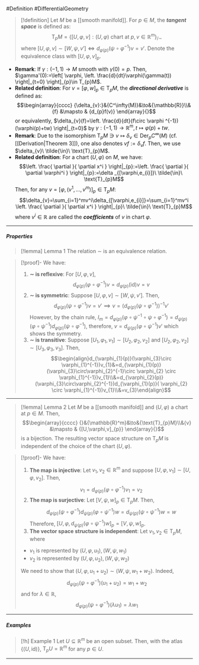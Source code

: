 #Definition #DifferentialGeometry 

> [!definition]
> Let $M$ be a [[smooth manifold]]. For $p\in M$, the ***tangent space*** is defined as: $$\text{T}_{p}M=\{ [U,\varphi,v]:(U,\varphi) \text{ chart at }p, v\in \mathbb{R}^m \}_{/\sim}$$where $[U,\varphi ,v]\sim[W,\psi,v']\iff d_{\varphi(p)}(\psi \circ\varphi ^{-1})v=v'$. Denote the equivalence class with $[U,\varphi,v]_{p}$. 


- **Remark**: If $\gamma:(-1,1)\to M$ smooth with $\gamma(0)=p$. Then, $\gamma'(0):=\left[ \varphi, \left. \frac{d}{dt}\varphi(\gamma(t)) \right|_{t=0} \right]_{p}\in T_{p}M$.
- **Related definition**: For $v=[\varphi,w]_{p}\in \text{T}_{p}M$, the ***directional derivative***  is defined as: $$\begin{array}{cccc} {\delta_{v}:}&{C^\infty(M)}&\to&{\mathbb{R}}\\&{f} &\mapsto & {d_{p}f(v)} \end{array}{}$$ or equivalently, $\delta_{v}(f)=\left. \frac{d}{dt}(f\circ \varphi ^{-1})(\varphi(p)+tw) \right|_{t=0}$ by $\gamma:(-1,1)\to \mathbb{R}^m,t\mapsto \varphi(p)+tw$. 
- **Remark**: Due to the isomorphism $\text{T}_{p}M\ni v\mapsto \delta_{v}\in \text{Der}_{p}C^\infty(M)$ (cf. [[Derivation|Theorem 3]]), one also denotes $vf:=\delta_{v}f$. Then, we use $\delta_{v}\ \tilde{\in}\ \text{T}_{p}M$.
- **Related definition**: For a chart $(U,\varphi)$ on $M$, we have: $$\left. \frac{ \partial  }{ \partial x^i } \right|_{p}:=\left. \frac{ \partial  }{ \partial \varphi^i } \right|_{p}:=\delta _{[\varphi,e_{i}]}\ \tilde{\in}\ \text{T}_{p}M$$Then, for any $v=[\varphi,(v^1,\dots,v^m)]_{p}\in \text{T}_{p}M$:$$\delta_{v}=\sum_{i=1}^mv^i\delta_{[\varphi,e_{i}]}=\sum_{i=1}^mv^i \left. \frac{ \partial  }{ \partial x^i } \right|_{p}\ \tilde{\in}\ \text{T}_{p}M$$
	where $v^i\in \mathbb{R}$ are called the ***coefficients*** of $v$ in chart $\varphi$.
---
##### Properties
> [!lemma] Lemma 1
> The relation $\sim$ is an equivalence relation.

> [!proof]-
> We have:
> 1. **$\sim$ is reflexive**: For $[U,\varphi,v]$, $$d_{\varphi(p)}(\varphi \circ \varphi ^{-1})v=d_{\varphi(p)}(\text{id})v=v$$
> 2. **$\sim$ is symmetric**: Suppose $[U,\varphi,v]\sim[W,\psi,v']$. Then, $$d_{\varphi(p)}(\psi \circ \varphi ^{-1})v=v'\implies v=(d_{\varphi(p)}(\psi \circ \varphi ^{-1}))^{-1}v'$$However, by the chain rule, $I_{m}=d_{\varphi(p)}(\varphi \circ\psi ^{-1}\circ\psi \circ\varphi ^{-1})=d_{\psi(p)}(\varphi \circ\psi^{-1})d_{\varphi(p)}(\psi \circ\varphi ^{-1})$, therefore, $v=d_{\psi(p)}(\varphi \circ\psi^{-1})v'$ which shows the symmetry.
> 3. **$\sim$ is transitive**: Suppose $[U_{1},\varphi_{1},v_{1}]\sim[U_{2},\varphi_{2},v_{2}]$ and $[U_{2},\varphi_{2},v_{2}]\sim[U_{3},\varphi_{3},v_{3}]$. Then, $$\begin{align}d_{\varphi_{1}(p)}(\varphi_{3}\circ \varphi_{1}^{-1})v_{1}&=d_{\varphi_{1}(p)}(\varphi_{3}\circ\varphi_{2}^{-1}\circ \varphi_{2} \circ  \varphi_{1}^{-1})v_{1}\\&=d_{\varphi_{2}(p)}(\varphi_{3}\circ\varphi_{2}^{-1})d_{\varphi_{1}(p)}( \varphi_{2} \circ  \varphi_{1}^{-1})v_{1}\\&=v_{3}\end{align}$$
---
> [!lemma] Lemma 2
> Let $M$ be a [[smooth manifold]] and $(U,\varphi)$ a chart at $p\in M$. Then, $$\begin{array}{cccc} {}&{\mathbb{R}^m}&\to&{\text{T}_{p}M}\\&{v} &\mapsto & {[U,\varphi,v]_{p}} \end{array}{}$$is a bijection. The resulting vector space structure on $\text{T}_{p}M$ is independent of the choice of the chart $(U,\varphi)$.

> [!proof]-
> We have:
> 1. **The map is injective**: Let $v_{1},v_{2}\in \mathbb{R}^m$ and suppose $[U,\varphi,v_{1}]\sim[U,\varphi ,v_{2}]$. Then, $$v_{1}=d_{\varphi(p)}(\varphi \circ \varphi ^{-1})v_{1}=v_{2}$$
> 2. **The map is surjective**: Let $[V,\psi,w]_{p}\in \text{T}_{p}M$. Then, $$d_{\varphi(p)}(\psi \circ \varphi ^{-1})d_{\psi(p)}(\varphi \circ \psi ^{-1})w=d_{\psi(p)}(\psi \circ \psi ^{-1})w=w$$Therefore, $[U,\varphi,d_{\psi(p)}(\varphi \circ \psi ^{-1})w]_{p}=[V,\psi,w]_{p}$.
> 3. **The vector space structure is independent**: Let $v_{1},v_{2}\in \text{T}_{p}M$, where 
> 	- $v_{1}$ is represented by $(U,\varphi,u_{1}),(W,\psi,w_{1})$ 
> 	- $v_{2}$ is represented by $(U,\varphi,u_{2}),(W,\psi,w_{2})$ 
> 	
> 	We need to show that $(U,\varphi,u_{1}+u_{2})\sim(W,\psi,w_{1}+w_{2})$. Indeed, $$d_{\varphi(p)}(\psi \circ \varphi ^{-1})(u_{1}+u_{2})=w_{1}+w_{2}$$and for $\lambda\in \mathbb{R}$, $$d_{\varphi(p)}(\psi \circ \varphi ^{-1})(\lambda u_{1})=\lambda w_{1}$$
---
##### Examples
> [!h] Example 1
> Let $U\subseteq \mathbb{R}^m$ be an open subset. Then, with the atlas $\{ (U,\text{id}) \}$, $\text{T}_{p}U=\mathbb{R}^m$ for any $p\in U$.
---

